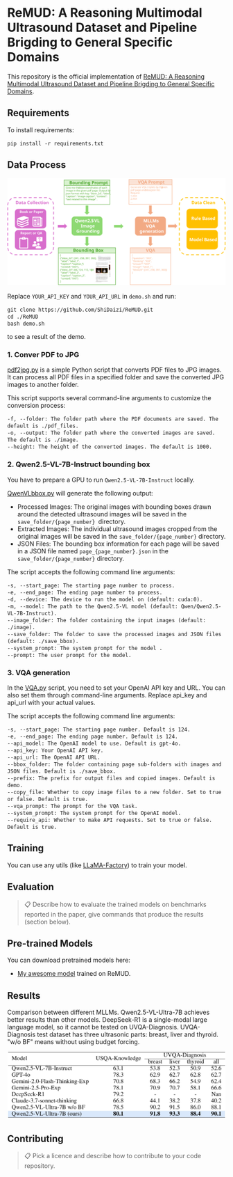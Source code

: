 # ReMUD: A Reasoning Multimodal Ultrasound Dataset and Pipeline Brigding to General Specific Domains

This repository is the official implementation of [ReMUD: A Reasoning Multimodal Ultrasound Dataset and Pipeline Brigding to General Specific Domains](./Paper0512.pdf). 

## Requirements

To install requirements:

```setup
pip install -r requirements.txt
```

## Data Process

![workflow](./imgs/flow.svg)

Replace `YOUR_API_KEY` and `YOUR_API_URL` in `demo.sh` and run:
```
git clone https://github.com/ShiDaizi/ReMUD.git
cd ./ReMUD
bash demo.sh
```
to see a result of the demo.

### 1. Conver PDF to JPG

[pdf2jpg.py](./data/pdf2jpg.py) is a simple Python script that converts PDF files to JPG images. It can process all PDF files in a specified folder and save the converted JPG images to another folder.

This script supports several command-line arguments to customize the conversion process:
```
-f, --folder: The folder path where the PDF documents are saved. The default is ./pdf_files.
-o, --output: The folder path where the converted images are saved. The default is ./image.
--height: The height of the converted images. The default is 1000.
```

### 2. Qwen2.5-VL-7B-Instruct bounding box
You have to prepare a GPU to run `Qwen2.5-VL-7B-Instruct` locally.

[QwenVLbbox.py](./data/QwenVLbbox.py)  will generate the following output:
- Processed Images: The original images with bounding boxes drawn around the detected ultrasound images will be saved in the `save_folder/{page_number} `directory.
- Extracted Images: The individual ultrasound images cropped from the original images will be saved in the `save_folder/{page_number}` directory.
- JSON Files: The bounding box information for each page will be saved in a JSON file named `page_{page_number}.json` in the `save_folder/{page_number}` directory.


The script accepts the following command line arguments:
```
-s, --start_page: The starting page number to process.
-e, --end_page: The ending page number to process.
-d, --device: The device to run the model on (default: cuda:0).
-m, --model: The path to the Qwen2.5-VL model (default: Qwen/Qwen2.5-VL-7B-Instruct).
--image_folder: The folder containing the input images (default: ./image).
--save_folder: The folder to save the processed images and JSON files (default: ./save_bbox).
--system_prompt: The system prompt for the model .
--prompt: The user prompt for the model.
```

### 3. VQA generation

In the [VQA.py](./data/VQA.py) script, you need to set your OpenAI API key and URL. You can also set them through command-line arguments. Replace api_key and api_url with your actual values.

The script accepts the following command line arguments:
```
-s, --start_page: The starting page number. Default is 124.
-e, --end_page: The ending page number. Default is 124.
--api_model: The OpenAI model to use. Default is gpt-4o.
--api_key: Your OpenAI API key.
--api_url: The OpenAI API URL.
--bbox_folder: The folder containing page sub-folders with images and JSON files. Default is ./save_bbox.
--prefix: The prefix for output files and copied images. Default is demo.
--copy_file: Whether to copy image files to a new folder. Set to true or false. Default is true.
--vqa_prompt: The prompt for the VQA task.
--system_prompt: The system prompt for the OpenAI model.
--require_api: Whether to make API requests. Set to true or false. Default is true.
```
## Training

You can use any utils (like [LLaMA-Factory](https://github.com/hiyouga/LLaMA-Factory)) to train your model.

## Evaluation


>📋  Describe how to evaluate the trained models on benchmarks reported in the paper, give commands that produce the results (section below).

## Pre-trained Models

You can download pretrained models here:

- [My awesome model](https://drive.google.com/mymodel.pth) trained on ReMUD.


## Results
Comparison between different MLLMs. Qwen2.5-VL-Ultra-7B achieves better results than other models. DeepSeek-R1 is a single-modal large language model, so it cannot be tested on UVQA-Diagnosis. UVQA-Diagnosis test dataset has three ultrasonic parts: breast, liver and thyroid. "w/o BF" means without using budget forcing.

![Results](./imgs/Results.png)


## Contributing

>📋  Pick a licence and describe how to contribute to your code repository. 
